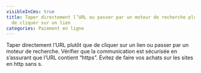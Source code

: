 ```yaml
---
visibleInCms: true
title: Taper directement l’URL ou passer par un moteur de recherche plutôt que
  de cliquer sur un lien
categories: Paiement en ligne
---
```

Taper directement l’URL plutôt que de cliquer sur un lien ou passer par un moteur de recherche. Vérifier que la communication est sécurisée en s’assurant que l’URL contient “https”. Évitez de faire vos achats sur les sites en http sans s.